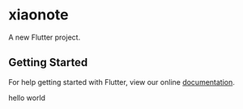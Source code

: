 # xiaonote

A new Flutter project.

## Getting Started

For help getting started with Flutter, view our online
[documentation](https://flutter.io/).

hello world